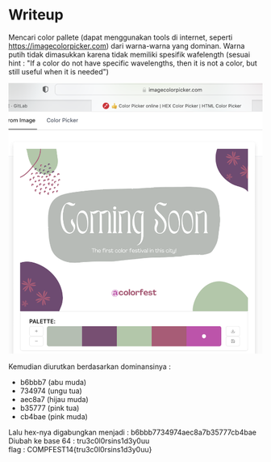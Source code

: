# Writeup <Color Pallete>

Mencari color pallete (dapat menggunakan tools di internet, seperti https://imagecolorpicker.com)
dari warna-warna yang dominan. Warna putih tidak dimasukkan karena tidak memiliki spesifik wafelength (sesuai hint : "If a color do not have specific wavelengths, then it is not a color, but still useful when it is needed")

![Screenshot](screenshot.png)

Kemudian diurutkan berdasarkan dominansinya :

* b6bbb7 (abu muda)
* 734974 (ungu tua)
* aec8a7 (hijau muda)
* b35777 (pink tua)
* cb4bae (pink muda)

Lalu hex-nya digabungkan menjadi : b6bbb7734974aec8a7b35777cb4bae <br />
Diubah ke base 64 : tru3c0l0rsins1d3y0uu <br />
flag : COMPFEST14{tru3c0l0rsins1d3y0uu}

